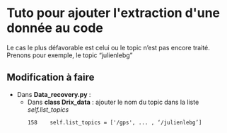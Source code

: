 # Tuto pour ajouter l'extraction d'une donnée au code

Le cas le plus défavorable est celui ou le topic n’est pas encore traité.
Prenons pour exemple, le topic “julienlebg”

## Modification à faire

- Dans **Data_recovery.py** :  
   - Dans **class Drix_data** : 
      ajouter le nom du topic dans la liste *self.list_topics*
      ```
      158    self.list_topics = ['/gps', ... , ‘/julienlebg’]
      ```

